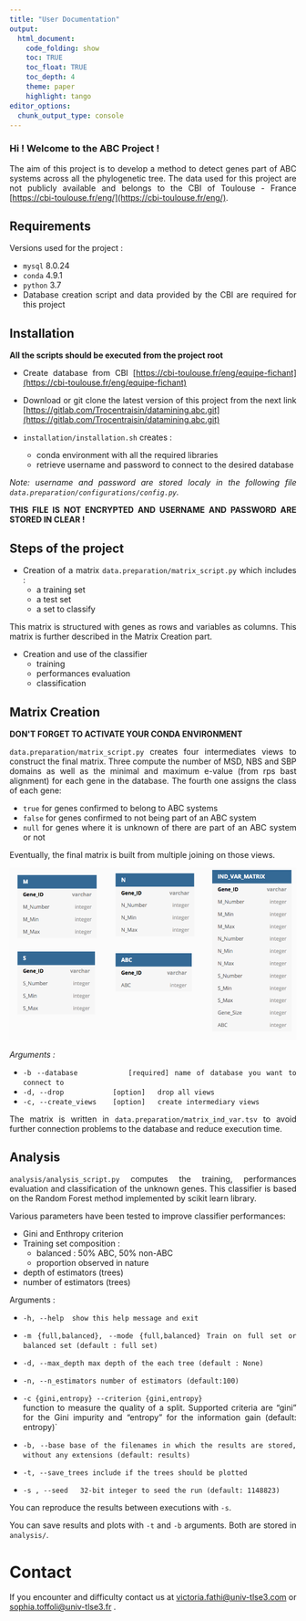 ```yaml
---
title: "User Documentation"
output:
  html_document:
    code_folding: show
    toc: TRUE
    toc_float: TRUE
    toc_depth: 4
    theme: paper
    highlight: tango
editor_options: 
  chunk_output_type: console
---
```


<div style="text-align: justify">

### Hi ! Welcome to the ABC Project !
The aim of this project is to develop a method to detect genes part of ABC systems across all the phylogenetic tree. The data used for this project are not publicly available and belongs to the CBI of Toulouse - France [https://cbi-toulouse.fr/eng/](https://cbi-toulouse.fr/eng/). 

## Requirements
Versions used for the project : 

- `mysql` 8.0.24 <br>
- `conda` 4.9.1 <br>
- `python` 3.7 <br>
- Database creation script and data provided by the CBI are required for this project

## Installation
**All the scripts should be executed from the project root**

- Create database from CBI [https://cbi-toulouse.fr/eng/equipe-fichant](https://cbi-toulouse.fr/eng/equipe-fichant)

- Download or git clone the latest version of this project from the next link [https://gitlab.com/Trocentraisin/datamining.abc.git](https://gitlab.com/Trocentraisin/datamining.abc.git)

- `installation/installation.sh` creates : 
  - conda environment with all the required libraries
  - retrieve username and password to connect to the desired database
  
*Note: username and password are stored localy in the following file `data.preparation/configurations/config.py`.*

**THIS FILE IS NOT ENCRYPTED AND USERNAME AND PASSWORD ARE STORED IN CLEAR !**

## Steps of the project

- Creation of a matrix `data.preparation/matrix_script.py` which includes : 
  - a training set
  - a test set
  - a set to classify 
  
This matrix is structured with genes as rows and variables as columns. This matrix is further described in the Matrix Creation part.

- Creation and use of the classifier 
  - training 
  - performances evaluation
  - classification 

## Matrix Creation 
**DON'T FORGET TO ACTIVATE YOUR CONDA ENVIRONMENT**

`data.preparation/matrix_script.py` creates four intermediates views to construct the final matrix. Three compute the number of MSD, NBS and SBP domains as well as the minimal and maximum e-value (from rps bast alignment) for each gene in the database. The fourth one assigns the class of each gene:

  - `true` for genes confirmed to belong to ABC systems
  - `false` for genes confirmed to not being part of an ABC system
  - `null` for genes where it is unknown of there are part of an ABC system or not
  
Eventually, the final matrix is built from multiple joining on those views.

![](rapport/DB_schema.png)
 
*Arguments :*

- `-b --database         [required] name of database you want to connect to`
- `-d, --drop            [option]   drop all views`
- `-c, --create_views    [option]   create intermediary views`

The matrix is written in `data.preparation/matrix_ind_var.tsv` to avoid further connection problems to the database and reduce execution time.

## Analysis
`analysis/analysis_script.py` computes the training, performances evaluation and classification of the unknown genes. 
This classifier is based on the Random Forest method implemented by scikit learn library. 


Various parameters have been tested to improve classifier performances: 

- Gini and Enthropy criterion 
- Training set composition : 
  - balanced : 50% ABC, 50% non-ABC
  - proportion observed in nature
- depth of estimators (trees)
- number of estimators (trees)

Arguments :

  - `-h, --help  show this help message and exit`
  
  - `-m {full,balanced}, --mode {full,balanced} Train on full set or balanced set (default : full set)`
  
  - `-d, --max_depth max depth of the each tree (default : None)`
  
  - `-n, --n_estimators number of estimators (default:100)`
  
  - `-c {gini,entropy} --criterion {gini,entropy}`<br>
function to measure the quality of a split. Supported criteria are “gini” for the Gini impurity and “entropy” for the information gain (default: entropy)`
  
  - `-b, --base base of the filenames in which the results are stored, without any extensions (default: results)`
  
  - `-t, --save_trees include if the trees should be plotted`
  
  - `-s , --seed   32-bit integer to seed the run (default: 1148823)`


You can reproduce the results between executions with `-s`.

You can save results and plots with `-t` and `-b` arguments. Both are stored in `analysis/`.

# Contact

If you encounter and difficulty contact us at victoria.fathi@univ-tlse3.com or sophia.toffoli@univ-tlse3.fr .

</div>
